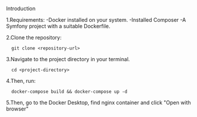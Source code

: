 Introduction

1.Requirements:
-Docker installed on your system.
-Installed Composer
-A Symfony project with a suitable Dockerfile.

2.Clone the repository:

      git clone <repository-url>

3.Navigate to the project directory in your terminal.

      cd <project-directory>

4.Then, run:

      docker-compose build && docker-compose up -d

5.Then, go to the Docker Desktop, find nginx container and click "Open with browser" 


